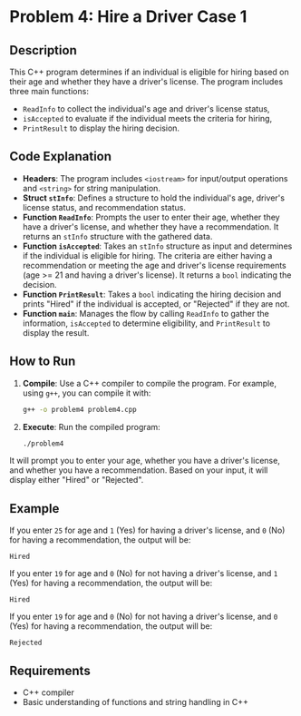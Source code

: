 
# Problem 4: Hire a Driver Case 1

## Description
This C++ program determines if an individual is eligible for hiring based on their age and whether they have a driver's license. The program includes three main functions:
- `ReadInfo` to collect the individual's age and driver's license status,
- `isAccepted` to evaluate if the individual meets the criteria for hiring,
- `PrintResult` to display the hiring decision.

## Code Explanation

- **Headers**: The program includes `<iostream>` for input/output operations and `<string>` for string manipulation.
- **Struct `stInfo`**: Defines a structure to hold the individual's age, driver's license status, and recommendation status.
- **Function `ReadInfo`**: Prompts the user to enter their age, whether they have a driver's license, and whether they have a recommendation. It returns an `stInfo` structure with the gathered data.
- **Function `isAccepted`**: Takes an `stInfo` structure as input and determines if the individual is eligible for hiring. The criteria are either having a recommendation or meeting the age and driver's license requirements (age >= 21 and having a driver's license). It returns a `bool` indicating the decision.
- **Function `PrintResult`**: Takes a `bool` indicating the hiring decision and prints "Hired" if the individual is accepted, or "Rejected" if they are not.
- **Function `main`**: Manages the flow by calling `ReadInfo` to gather the information, `isAccepted` to determine eligibility, and `PrintResult` to display the result.


## How to Run

1. **Compile**: Use a C++ compiler to compile the program. For example, using `g++`, you can compile it with:
   ```bash
   g++ -o problem4 problem4.cpp
2. **Execute**: Run the compiled program:
    ```bash
    ./problem4

It will prompt you to enter your age, whether you have a driver's license, and whether you have a recommendation. Based on your input, it will display either "Hired" or "Rejected".

## Example
If you enter `25` for age and `1` (Yes) for having a driver's license, and `0` (No) for having a recommendation, the output will be:
```
Hired
```
If you enter `19` for age and `0` (No) for not having a driver's license, and `1` (Yes) for having a recommendation, the output will be:
```
Hired
```
If you enter `19` for age and `0` (No) for not having a driver's license, and `0` (Yes) for having a recommendation, the output will be:
```
Rejected
```
## Requirements
- C++ compiler
- Basic understanding of functions and string handling in C++

